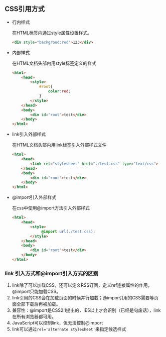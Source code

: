## CSS引用方式
- 行内样式

    在HTML标签内通过style属性设置样式。
    ```HTML
    <div style="backgroud:red">123</div>
    ```
- 内部样式

    在HTML文档头部内用style标签定义的样式
    ```HTML
    <html>
        <head>
            <style>
                #root{
                    color:red;
                }
            </style>
        </head>
        <body>
            <div id="root">test</div>
        </body>
    </html>
    ```
- link引入外部样式

    在HTML文档头部内用link标签引入外部样式文件
    ```HTML
    <html>
        <head>
            <link rel="stylesheet" href="./test.css" type="text/css">
        </head>
        <body>
            <div id="root">test</div>
        </body>
    </html>
    ```
- @import引入外部样式

    在css中使用@import方法引入外部样式
    ```HTML
    <html>
        <head>
            <style>
                 @import url(./test.css);
            </style>
        </head>
        <body>
            <div id="root">test</div>
        </body>
    </html>
    ```

### link 引入方式和@import引入方式的区别
1. link除了可以加载CSS，还可以定义RSS订阅，定义ref连接属性的作用，@import只能加载CSS。
2. link引用的CSS会在加载页面的时候并行加载；@impor引用的CSS需要等页面全部下载后再被加载。
3. 兼容性：@import是CSS2.1提出的，IE5以上才会识别（已经是句废话），link在所有浏览器都可用。
4. JavaScript可以控制link，但无法控制@import
5. link可以通过```rel='alternate stylesheet'```来指定候选样式
